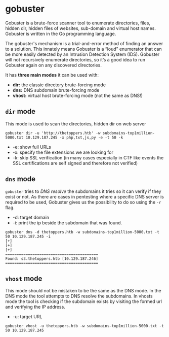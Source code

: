 # gobuster
Gobuster is a brute-force scanner tool to enumerate directories, files, hidden dir, hidden files of websites, sub-domain and virtual host names. Gobuster is written in the Go programming language. 

The gobuster's mechanism is a trial-and-error method of finding an answer to a solution. This innately means Gobuster is a “loud” enumerator that can be more easily detected by an Intrusion Detection System (IDS). Gobuster will not recursively enumerate directories, so it’s a good idea to run Gobuster again on any discovered directories.

It has **three main modes** it can be used with:
* **dir:** the classic directory brute-forcing mode
* **dns:** DNS subdomain brute-forcing mode
* **vhost:** virtual host brute-forcing mode (not the same as DNS!)

## `dir` mode

This mode is used to scan the directories, hidden dir on web server

```console
gobuster dir -u 'http://thetoppers.htb' -w subdomains-top1million-5000.txt 10.129.187.245 -x php,txt,js,py -e -t 50 -k
```
* -e: show full URLs
* -x: specify the file extensions we are looking for
* -k: skip SSL verification (in many cases especially in CTF like events the SSL certifications are self signed and therefore not verified)


## `dns` mode

`gobuster` tries to *DNS resolve* the subdomains it tries so it can verify if they exist or not. As there are cases in pentesting where a specific DNS server is required to be used, Gobuster gives us the possibility to do so using the `-r` flag.

* -d:  target domain
* -i: print the ip beside the subdomain that was found.
```console
gobuster dns -d thetoppers.htb -w subdomains-top1million-5000.txt -t 50 10.129.187.245 -i
[+]
[+]
[+]
=========================================
Found: s3.thetoppers.htb [10.129.187.246]
=========================================
```
## `vhost` mode

This mode should not be mistaken to be the same as the DNS mode. In the DNS mode the tool attempts to DNS resolve the subdomains. In vhosts mode the tool is checking if the subdomain exists by visiting the formed url and verifying the IP address.

* -u: target URL

```console
gobuster vhost -u thetoppers.htb -w subdomains-top1million-5000.txt -t 50 10.129.187.245
```